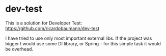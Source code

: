 # dev-test
This is a solution for Developer Test:
https://github.com/ricardobaumann/dev-test

I have tried to use only most important external libs. If the project was bigger I would use some DI library, or Spring - for this simple task it would be overhead.
